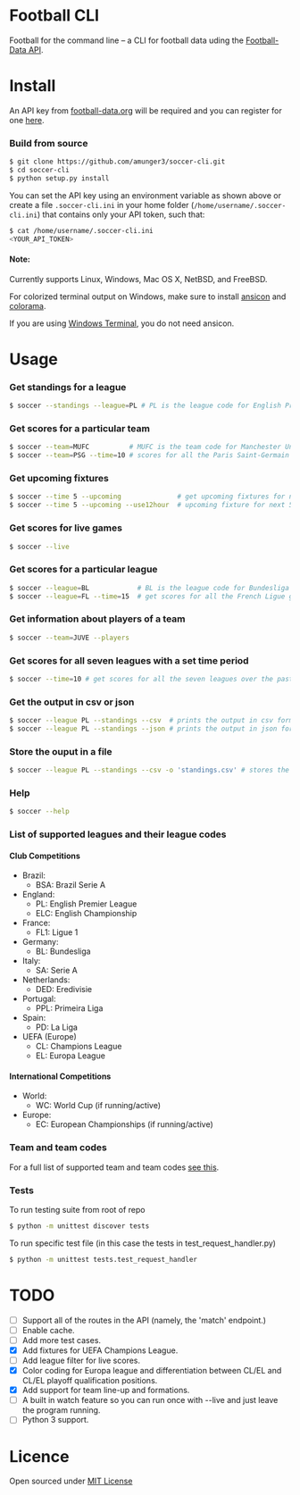 Football CLI
=====

Football for the command line – a CLI for football data uding the [Football-Data API](http://api.football-data.org/).

Install
=====

An API key from [football-data.org](http://api.football-data.org/) will be required and you can register for one [here](http://api.football-data.org/client/register).


### Build from source

```bash
$ git clone https://github.com/amunger3/soccer-cli.git
$ cd soccer-cli
$ python setup.py install
```

You can set the API key using an environment variable as shown above or create a file `.soccer-cli.ini` in your home folder (`/home/username/.soccer-cli.ini`) that contains only your API token, such that:

```bash
$ cat /home/username/.soccer-cli.ini
<YOUR_API_TOKEN>
```

#### Note:
Currently supports Linux, Windows, Mac OS X, NetBSD, and FreeBSD.

For colorized terminal output on Windows, make sure to install [ansicon](https://github.com/adoxa/ansicon/releases/latest) and [colorama](https://pypi.org/project/colorama/).

If you are using [Windows Terminal](https://github.com/Microsoft/Terminal), you do not need ansicon.

Usage
====

### Get standings for a league

```bash
$ soccer --standings --league=PL # PL is the league code for English Premier League
```

### Get scores for a particular team

```bash
$ soccer --team=MUFC          # MUFC is the team code for Manchester United
$ soccer --team=PSG --time=10 # scores for all the Paris Saint-Germain games over the past 10 days
```

### Get upcoming fixtures

```bash
$ soccer --time 5 --upcoming              # get upcoming fixtures for next 5 days
$ soccer --time 5 --upcoming --use12hour  # upcoming fixture for next 5 days with timings in 12 hour format
```

### Get scores for live games

```bash
$ soccer --live
```

### Get scores for a particular league

```bash
$ soccer --league=BL            # BL is the league code for Bundesliga
$ soccer --league=FL --time=15  # get scores for all the French Ligue games over the past 15 days
```

### Get information about players of a team

```bash
$ soccer --team=JUVE --players
```

### Get scores for all seven leagues with a set time period

```bash
$ soccer --time=10 # get scores for all the seven leagues over the past 10 days
```

### Get the output in csv or json

```bash
$ soccer --league PL --standings --csv  # prints the output in csv format
$ soccer --league PL --standings --json # prints the output in json format
```

### Store the ouput in a file

```bash
$ soccer --league PL --standings --csv -o 'standings.csv' # stores the ouput in csv format in `standings.csv`
```

### Help
```bash
$ soccer --help
```
### List of supported leagues and their league codes

#### Club Competitions

- Brazil:
  - BSA: Brazil Serie A
- England:
  - PL: English Premier League
  - ELC: English Championship
- France:
  - FL1: Ligue 1
- Germany:
  - BL: Bundesliga
- Italy:
  - SA: Serie A
- Netherlands:
  - DED: Eredivisie
- Portugal:
  - PPL: Primeira Liga
- Spain:
  - PD: La Liga
- UEFA (Europe)
  - CL: Champions League
  - EL: Europa League

#### International Competitions

- World:
  - WC: World Cup (if running/active)
- Europe:
  - EC: European Championships (if running/active)

### Team and team codes

For a full list of supported team and team codes [see this](soccer/teams.json).

### Tests

To run testing suite from root of repo

```bash
$ python -m unittest discover tests
```

To run specific test file (in this case the tests in test_request_handler.py)

```bash
$ python -m unittest tests.test_request_handler
```


TODO
====
- [ ] Support all of the routes in the API (namely, the 'match' endpoint.)
- [ ] Enable cache.
- [ ] Add more test cases.
- [x] Add fixtures for UEFA Champions League.
- [ ] Add league filter for live scores.
- [x] Color coding for Europa league and differentiation between CL/EL and CL/EL playoff qualification positions.
- [x] Add support for team line-up and formations.
- [ ] A built in watch feature so you can run once with --live and just leave the program running.
- [ ] Python 3 support.

Licence
====
Open sourced under [MIT License](LICENSE)

